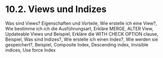 # 10.2. Views und Indizes

Was sind Views? Eigenschaften und Vorteile, Wie erstelle ich eine View?, Wie bestimme ich
ich die Ausführungsart, Erkläre MERGE, ALTER View, Updateable Views und Beispiel, Erkläre
die WITH CHECK OPTION clause, Beispiel, Was sind Indizes?, Wie erstelle ich einen Index?,
Wie werden sie gespeichert?, Beispiel, Composite Index, Descending index, Invisible indices, 
Use force Index